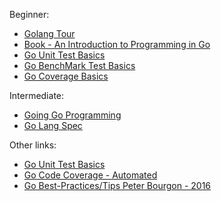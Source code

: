 Beginner:
- [Golang Tour](https://tour.golang.org/welcome/1)
- [Book - An Introduction to Programming in Go](https://www.golang-book.com/books/intro)
- [Go Unit Test Basics](https://jonathanmh.com/golang-unit-testing-for-absolute-beginners/)
- [Go BenchMark Test Basics](https://dave.cheney.net/2013/06/30/how-to-write-benchmarks-in-go)
- [Go Coverage Basics](https://blog.golang.org/cover)


Intermediate:
- [Going Go Programming](https://www.goinggo.net/)
- [Go Lang Spec](https://golang.org/ref/spec)

Other links:
- [Go Unit Test Basics](http://blog.alexellis.io/golang-writing-unit-tests/ )
- [Go Code Coverage - Automated](https://github.com/codecov/example-go)
- [Go Best-Practices/Tips Peter Bourgon - 2016](https://peter.bourgon.org/go-best-practices-2016/)
